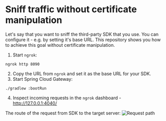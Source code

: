 # Sniff traffic without certificate manipulation

Let's say that you want to sniff the third-party SDK that you use. 
You can configure it - e.g. by setting it's base URL.
This repository shows you how to achieve this goal without certificate manipulation.

1. Start `ngrok`:

```shell
ngrok http 8090
```

2. Copy the URL from `ngrok` and set it as the base URL for your SDK.
3. Start Spring Cloud Gateway:

```shell
./gradlew :bootRun
```

4. Inspect incoming requests in the `ngrok` dashboard - http://127.0.0.1:4040/

The route of the request from SDK to the target server:
![Request path](http://www.plantuml.com/plantuml/proxy?cache=no&fmt=svg&src=https://raw.githubusercontent.com/kkocel/sniff-traffic-using-ngrok-and-spring-cloud-gateway/main/docs/sniffing-sequence.puml)
